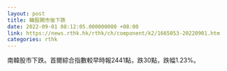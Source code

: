 ```yaml
---
layout: post
title: 韓股開市後下跌
date: 2022-09-01 08:12:05.000000000 +08:00
link: https://news.rthk.hk/rthk/ch/component/k2/1665053-20220901.htm
categories: rthk
---
```


南韓股市下跌。首爾綜合指數較早時報2441點，跌30點，跌幅1.23%。

